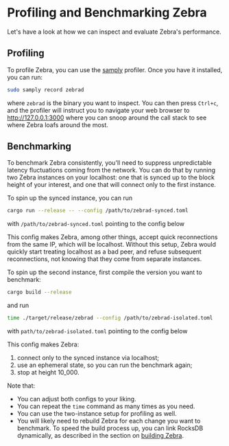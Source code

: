 # Profiling and Benchmarking Zebra

Let's have a look at how we can inspect and evaluate Zebra's performance.

## Profiling

To profile Zebra, you can use the [samply](https://github.com/mstange/samply)
profiler. Once you have it installed, you can run:

```bash
sudo samply record zebrad
```

where `zebrad` is the binary you want to inspect. You can then press `Ctrl+c`,
and the profiler will instruct you to navigate your web browser to
http://127.0.0.1:3000 where you can snoop around the call stack to see where
Zebra loafs around the most.

## Benchmarking

To benchmark Zebra consistently, you'll need to suppress unpredictable latency
fluctuations coming from the network. You can do that by running two Zebra
instances on your localhost: one that is synced up to the block height of your
interest, and one that will connect only to the first instance.

To spin up the synced instance, you can run

```bash
cargo run --release -- --config /path/to/zebrad-synced.toml
```

with `/path/to/zebrad-synced.toml` pointing to the config below

<script src="https://gist.github.com/upbqdn/2af242b716df8c7677c46cdc7d0ee132.js"></script>

This config makes Zebra, among other things, accept quick reconnections from the
same IP, which will be localhost. Without this setup, Zebra would quickly start
treating localhost as a bad peer, and refuse subsequent reconnections, not
knowing that they come from separate instances.

To spin up the second instance, first compile the version you want to benchmark:

```bash
cargo build --release
```

and run

```bash
time ./target/release/zebrad --config /path/to/zebrad-isolated.toml
```

with `path/to/zebrad-isolated.toml` pointing to the config below

<script src="https://gist.github.com/upbqdn/88456290aef89c1499f2fdd632b5c2f7.js"></script>

This config makes Zebra:

1. connect only to the synced instance via localhost;
2. use an ephemeral state, so you can run the benchmark again;
3. stop at height 10_000.

Note that:

- You can adjust both configs to your liking.
- You can repeat the `time` command as many times as you need.
- You can use the two-instance setup for profiling as well.
- You will likely need to rebuild Zebra for each change you want to benchmark.
  To speed the build process up, you can link RocksDB dynamically, as described
  in the section on [building Zebra][building-zebra].

[building-zebra]: <https://zebra.zfnd.org/user/install.html#building-zebra>
